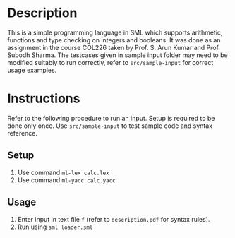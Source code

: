 # Description

This is a simple programming language in SML which supports arithmetic, functions and type checking on integers and booleans. It was done as an assignment in the course COL226 taken by Prof. S. Arun Kumar and Prof. Subodh Sharma. The testcases given in sample input folder may need to be modified suitably to run correctly, refer to ```src/sample-input``` for correct usage examples.

# Instructions

Refer to the following procedure to run an input. Setup is required to be done only once. Use ```src/sample-input``` to test sample code and syntax reference.
## Setup
1) Use command ```ml-lex calc.lex```
2) Use command ```ml-yacc calc.yacc```

## Usage
1) Enter input in text file ```f``` (refer to ```description.pdf``` for syntax rules).
2) Run using ```sml loader.sml```
